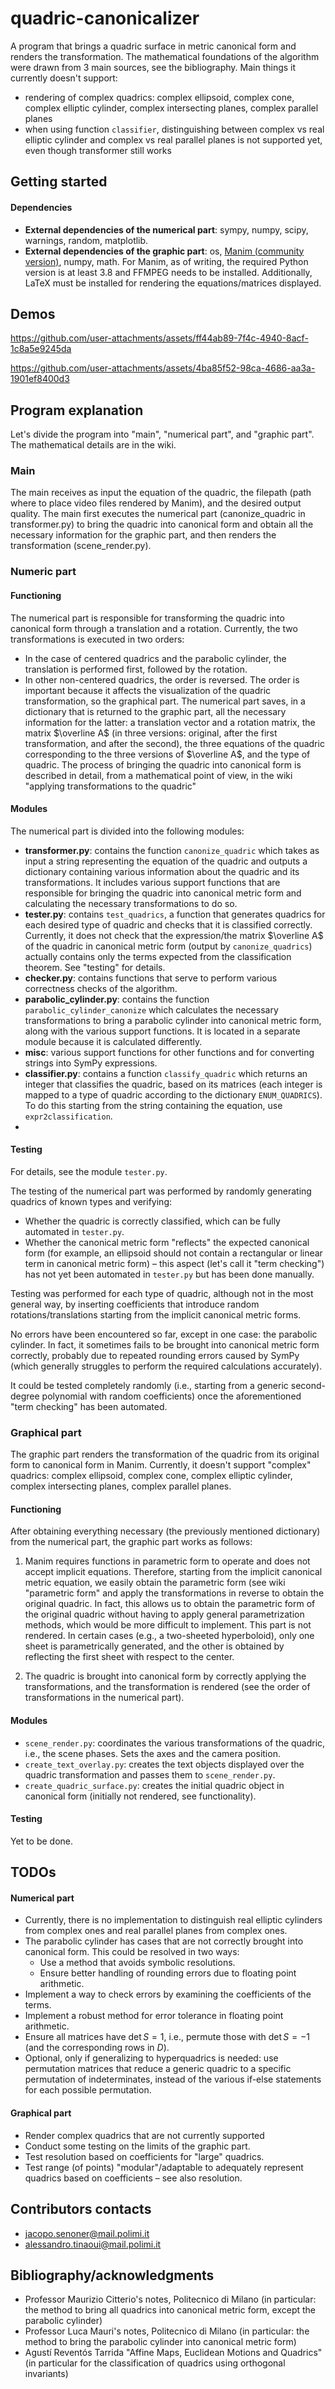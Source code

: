 # quadric-canonicalizer

A program that brings a quadric surface in metric canonical form and renders the transformation.
The mathematical foundations of the algorithm were drawn from 3 main sources, see the bibliography.
Main things it currently doesn't support:
- rendering of complex quadrics: complex ellipsoid, complex cone, complex elliptic cylinder, complex intersecting planes, complex parallel planes
- when using function `classifier`, distinguishing between complex vs real elliptic cylinder and complex vs real parallel planes is not supported yet, even though transformer still works

## Getting started

#### Dependencies

- **External dependencies of the numerical part**: sympy, numpy, scipy, warnings, random, matplotlib.
- **External dependencies of the graphic part**: os, [Manim (community version)](https://www.manim.community/), numpy, math. For Manim, as of writing, the required Python version is at least 3.8 and FFMPEG needs to be installed. Additionally, LaTeX must be installed for rendering the equations/matrices displayed.

## Demos

https://github.com/user-attachments/assets/ff44ab89-7f4c-4940-8acf-1c8a5e9245da


https://github.com/user-attachments/assets/4ba85f52-98ca-4686-aa3a-1901ef8400d3

## Program explanation

Let's divide the program into "main", "numerical part", and "graphic part". The mathematical details are in the wiki.

### Main

The main receives as input the equation of the quadric, the filepath (path where to place video files rendered by Manim), and the desired output quality. The main first executes the numerical part (canonize_quadric in transformer.py) to bring the quadric into canonical form and obtain all the necessary information for the graphic part, and then renders the transformation (scene_render.py).

### Numeric part

#### Functioning

The numerical part is responsible for transforming the quadric into canonical form through a translation and a rotation. Currently, the two transformations is executed in two orders:
- In the case of centered quadrics and the parabolic cylinder, the translation is performed first, followed by the rotation.
- In other non-centered quadrics, the order is reversed.
The order is important because it affects the visualization of the quadric transformation, so the graphical part.
The numerical part saves, in a dictionary that is returned to the graphic part, all the necessary information for the latter: a translation vector and a rotation matrix, the matrix $\overline A$ (in three versions: original, after the first transformation, and after the second), the three equations of the quadric corresponding to the three versions of $\overline A$, and the type of quadric.
The process of bringing the quadric into canonical form is described in detail, from a mathematical point of view, in the wiki "applying transformations to the quadric"

#### Modules

The numerical part is divided into the following modules:
- **transformer.py**: contains the function `canonize_quadric` which takes as input a string representing the equation of the quadric and outputs a dictionary containing various information about the quadric and its transformations. It includes various support functions that are responsible for bringing the quadric into canonical metric form and calculating the necessary transformations to do so.
- **tester.py**: contains `test_quadrics`, a function that generates quadrics for each desired type of quadric and checks that it is classified correctly. Currently, it does not check that the expression/the matrix $\overline A$ of the quadric in canonical metric form (output by `canonize_quadrics`) actually contains only the terms expected from the classification theorem. See "testing" for details.
- **checker.py**: contains functions that serve to perform various correctness checks of the algorithm.
- **parabolic_cylinder.py**: contains the function `parabolic_cylinder_canonize` which calculates the necessary transformations to bring a parabolic cylinder into canonical metric form, along with the various support functions. It is located in a separate module because it is calculated differently.
- **misc**: various support functions for other functions and for converting strings into SymPy expressions.
- **classifier.py**: contains a function `classify_quadric` which returns an integer that classifies the quadric, based on its matrices (each integer is mapped to a type of quadric according to the dictionary `ENUM_QUADRICS`). To do this starting from the string containing the equation, use `expr2classification`.
- 
#### Testing

For details, see the module `tester.py`.

The testing of the numerical part was performed by randomly generating quadrics of known types and verifying:
- Whether the quadric is correctly classified, which can be fully automated in `tester.py`.
- Whether the canonical metric form "reflects" the expected canonical form (for example, an ellipsoid should not contain a rectangular or linear term in canonical metric form) – this aspect (let's call it "term checking") has not yet been automated in `tester.py` but has been done manually.

Testing was performed for each type of quadric, although not in the most general way, by inserting coefficients that introduce random rotations/translations starting from the implicit canonical metric forms.

No errors have been encountered so far, except in one case: the parabolic cylinder. In fact, it sometimes fails to be brought into canonical metric form correctly, probably due to repeated rounding errors caused by SymPy (which generally struggles to perform the required calculations accurately).

It could be tested completely randomly (i.e., starting from a generic second-degree polynomial with random coefficients) once the aforementioned "term checking" has been automated.

### Graphical part

The graphic part renders the transformation of the quadric from its original form to canonical form in Manim. Currently, it doesn't support "complex" quadrics: complex ellipsoid, complex cone, complex elliptic cylinder, complex intersecting planes, complex parallel planes.

#### Functioning

After obtaining everything necessary (the previously mentioned dictionary) from the numerical part, the graphic part works as follows:

1. Manim requires functions in parametric form to operate and does not accept implicit equations. Therefore, starting from the implicit canonical metric equation, we easily obtain the parametric form (see wiki "parametric form" and apply the transformations in reverse to obtain the original quadric. In fact, this allows us to obtain the parametric form of the original quadric without having to apply general parametrization methods, which would be more difficult to implement. This part is not rendered. In certain cases (e.g., a two-sheeted hyperboloid), only one sheet is parametrically generated, and the other is obtained by reflecting the first sheet with respect to the center.

2. The quadric is brought into canonical form by correctly applying the transformations, and the transformation is rendered (see the order of transformations in the numerical part).

#### Modules

- `scene_render.py`: coordinates the various transformations of the quadric, i.e., the scene phases. Sets the axes and the camera position.
- `create_text_overlay.py`: creates the text objects displayed over the quadric transformation and passes them to `scene_render.py`.
- `create_quadric_surface.py`: creates the initial quadric object in canonical form (initially not rendered, see functionality).

#### Testing

Yet to be done.

## TODOs

#### Numerical part
- Currently, there is no implementation to distinguish real elliptic cylinders from complex ones and real parallel planes from complex ones.
- The parabolic cylinder has cases that are not correctly brought into canonical form. This could be resolved in two ways:
    - Use a method that avoids symbolic resolutions.
    - Ensure better handling of rounding errors due to floating point arithmetic.
- Implement a way to check errors by examining the coefficients of the terms.
- Implement a robust method for error tolerance in floating point arithmetic.
- Ensure all matrices have $\det S=1$, i.e., permute those with $\det S=-1$ (and the corresponding rows in $D$).
- Optional, only if generalizing to hyperquadrics is needed: use permutation matrices that reduce a generic quadric to a specific permutation of indeterminates, instead of the various if-else statements for each possible permutation.

#### Graphical part

- Render complex quadrics that are not currently supported
- Conduct some testing on the limits of the graphic part.
- Test resolution based on coefficients for "large" quadrics.
- Test range (of points) "modular"/adaptable to adequately represent quadrics based on coefficients – see also resolution.

## Contributors contacts
- jacopo.senoner@mail.polimi.it
- alessandro.tinaoui@mail.polimi.it

## Bibliography/acknowledgments
- Professor Maurizio Citterio's notes, Politecnico di Milano (in particular: the method to bring all quadrics into canonical metric form, except the parabolic cylinder)
- Professor Luca Mauri's notes, Politecnico di Milano (in particular: the method to bring the parabolic cylinder into canonical metric form)
- Agustí Reventós Tarrida "Affine Maps, Euclidean Motions and Quadrics" (in particular for the classification of quadrics using orthogonal invariants)
